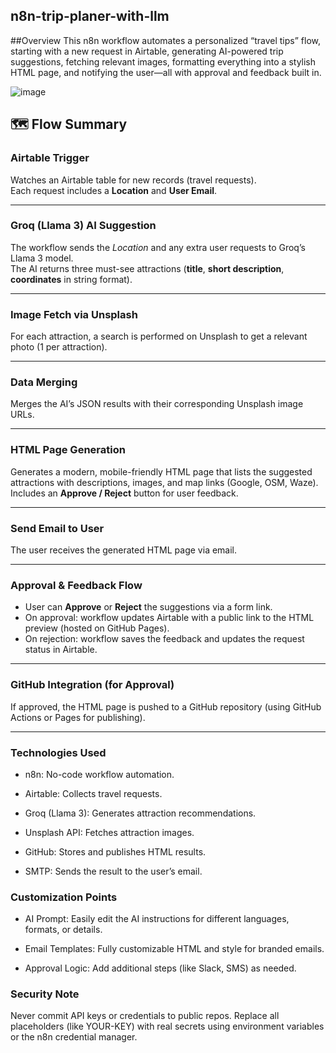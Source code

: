 ## n8n-trip-planer-with-llm

##Overview
This n8n workflow automates a personalized “travel tips” flow, starting with a new request in Airtable, generating AI-powered trip suggestions, fetching relevant images, formatting everything into a stylish HTML page, and notifying the user—all with approval and feedback built in.

![image](https://github.com/user-attachments/assets/275746ac-44f1-42c9-b6b1-95eb096e35cb)

## 🗺️ Flow Summary

### **Airtable Trigger**
Watches an Airtable table for new records (travel requests).  
Each request includes a **Location** and **User Email**.

---

### **Groq (Llama 3) AI Suggestion**
The workflow sends the *Location* and any extra user requests to Groq’s Llama 3 model.  
The AI returns three must-see attractions (**title**, **short description**, **coordinates** in string format).

---

### **Image Fetch via Unsplash**
For each attraction, a search is performed on Unsplash to get a relevant photo (1 per attraction).

---

### **Data Merging**
Merges the AI’s JSON results with their corresponding Unsplash image URLs.

---

### **HTML Page Generation**
Generates a modern, mobile-friendly HTML page that lists the suggested attractions with descriptions, images, and map links (Google, OSM, Waze).  
Includes an **Approve / Reject** button for user feedback.

---

### **Send Email to User**
The user receives the generated HTML page via email.

---

### **Approval & Feedback Flow**
- User can **Approve** or **Reject** the suggestions via a form link.
- On approval: workflow updates Airtable with a public link to the HTML preview (hosted on GitHub Pages).
- On rejection: workflow saves the feedback and updates the request status in Airtable.

---

### **GitHub Integration (for Approval)**
If approved, the HTML page is pushed to a GitHub repository (using GitHub Actions or Pages for publishing).

---

### **Technologies Used**
- n8n: No-code workflow automation.

- Airtable: Collects travel requests.

- Groq (Llama 3): Generates attraction recommendations.

- Unsplash API: Fetches attraction images.

- GitHub: Stores and publishes HTML results.

- SMTP: Sends the result to the user’s email.

### **Customization Points**
- AI Prompt: Easily edit the AI instructions for different languages, formats, or details.

- Email Templates: Fully customizable HTML and style for branded emails.

- Approval Logic: Add additional steps (like Slack, SMS) as needed.

### **Security Note**
Never commit API keys or credentials to public repos.
Replace all placeholders (like YOUR-KEY) with real secrets using environment variables or the n8n credential manager.
